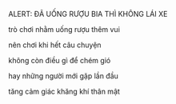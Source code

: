 ALERT: ĐÃ UỐNG RƯỢU BIA THÌ KHÔNG LÁI XE

trò chơi nhằm uống rượu thêm vui 

nên chơi khi hết câu chuyện

không còn điều gì để chém gió

hay những người mới gặp lần đầu

tăng cảm giác khăng khí thân mật
